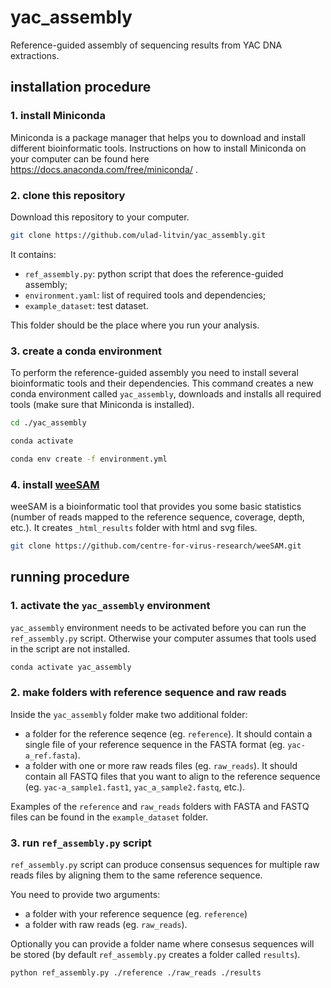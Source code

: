 # yac_assembly
Reference-guided assembly of sequencing results from YAC DNA extractions.

## installation procedure

### 1. install Miniconda

Miniconda is a package manager that helps you to download and install different bioinformatic tools.
Instructions on how to install Miniconda on your computer can be found here https://docs.anaconda.com/free/miniconda/ .

### 2. clone this repository

Download this repository to your computer.

```bash
git clone https://github.com/ulad-litvin/yac_assembly.git
```

It contains:
- `ref_assembly.py`: python script that does the reference-guided assembly;
- `environment.yaml`: list of required tools and dependencies;
- `example_dataset`: test dataset.

This folder should be the place where you run your analysis.

### 3. create a conda environment

To perform the reference-guided assembly you need to install several bioinformatic tools and their dependencies.
This command creates a new conda environment called `yac_assembly`, downloads and installs all required tools (make sure that Miniconda is installed).

```bash
cd ./yac_assembly
```
```bash
conda activate
```
```bash
conda env create -f environment.yml
```

### 4. install [weeSAM](https://github.com/centre-for-virus-research/weeSAM)

weeSAM is a bioinformatic tool that provides you some basic statistics (number of reads mapped to the reference sequence, coverage, depth, etc.).
It creates `_html_results` folder with html and svg files. 

```bash
git clone https://github.com/centre-for-virus-research/weeSAM.git 
```


## running procedure

### 1. activate the `yac_assembly` environment

`yac_assembly` environment needs to be activated before you can run the `ref_assembly.py` script.
Otherwise your computer assumes that tools used in the script are not installed.

```bash
conda activate yac_assembly
```

### 2. make folders with reference sequence and raw reads

Inside the `yac_assembly` folder make two additional folder:
- a folder for the reference seqence (eg. `reference`). It should contain a single file of your reference sequence in the FASTA format (eg. `yac-a_ref.fasta`).
- a folder with one or more raw reads files (eg. `raw_reads`). It should contain all FASTQ files that you want to align to the reference sequence (eg. `yac-a_sample1.fast1`, `yac_a_sample2.fastq`, etc.).

Examples of the `reference` and `raw_reads` folders with FASTA and FASTQ files can be found in the `example_dataset` folder.

### 3. run `ref_assembly.py` script

`ref_assembly.py` script can produce consensus sequences for multiple raw reads files by aligning them to the same reference sequence.

You need to provide two arguments:
- a folder with your reference sequence (eg. `reference`)
- a folder with raw reads (eg. `raw_reads`).

Optionally you can provide a folder name where consesus sequences will be stored (by default `ref_assembly.py` creates a folder called `results`).

```bash
python ref_assembly.py ./reference ./raw_reads ./results
```
